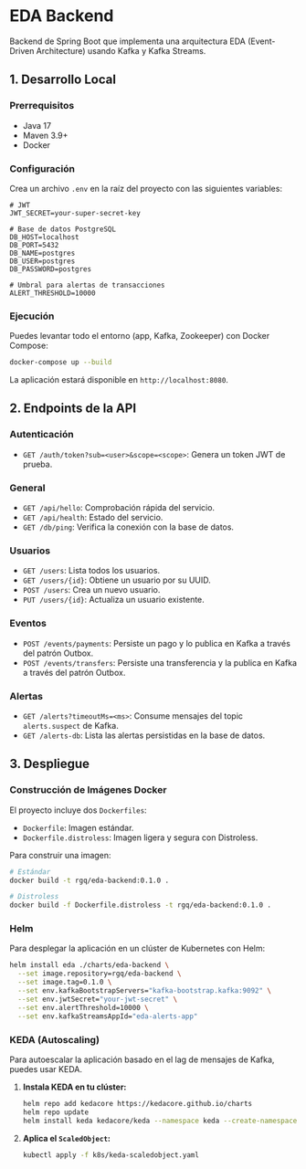 # EDA Backend

Backend de Spring Boot que implementa una arquitectura EDA (Event-Driven Architecture) usando Kafka y Kafka Streams.

## 1. Desarrollo Local

### Prerrequisitos
- Java 17
- Maven 3.9+
- Docker

### Configuración
Crea un archivo `.env` en la raíz del proyecto con las siguientes variables:

```
# JWT
JWT_SECRET=your-super-secret-key

# Base de datos PostgreSQL
DB_HOST=localhost
DB_PORT=5432
DB_NAME=postgres
DB_USER=postgres
DB_PASSWORD=postgres

# Umbral para alertas de transacciones
ALERT_THRESHOLD=10000
```

### Ejecución
Puedes levantar todo el entorno (app, Kafka, Zookeeper) con Docker Compose:

```bash
docker-compose up --build
```

La aplicación estará disponible en `http://localhost:8080`.

## 2. Endpoints de la API

### Autenticación
- `GET /auth/token?sub=<user>&scope=<scope>`: Genera un token JWT de prueba.

### General
- `GET /api/hello`: Comprobación rápida del servicio.
- `GET /api/health`: Estado del servicio.
- `GET /db/ping`: Verifica la conexión con la base de datos.

### Usuarios
- `GET /users`: Lista todos los usuarios.
- `GET /users/{id}`: Obtiene un usuario por su UUID.
- `POST /users`: Crea un nuevo usuario.
- `PUT /users/{id}`: Actualiza un usuario existente.

### Eventos
- `POST /events/payments`: Persiste un pago y lo publica en Kafka a través del patrón Outbox.
- `POST /events/transfers`: Persiste una transferencia y la publica en Kafka a través del patrón Outbox.

### Alertas
- `GET /alerts?timeoutMs=<ms>`: Consume mensajes del topic `alerts.suspect` de Kafka.
- `GET /alerts-db`: Lista las alertas persistidas en la base de datos.

## 3. Despliegue

### Construcción de Imágenes Docker
El proyecto incluye dos `Dockerfiles`:
- `Dockerfile`: Imagen estándar.
- `Dockerfile.distroless`: Imagen ligera y segura con Distroless.

Para construir una imagen:
```bash
# Estándar
docker build -t rgq/eda-backend:0.1.0 .

# Distroless
docker build -f Dockerfile.distroless -t rgq/eda-backend:0.1.0 .
```

### Helm
Para desplegar la aplicación en un clúster de Kubernetes con Helm:

```bash
helm install eda ./charts/eda-backend \
  --set image.repository=rgq/eda-backend \
  --set image.tag=0.1.0 \
  --set env.kafkaBootstrapServers="kafka-bootstrap.kafka:9092" \
  --set env.jwtSecret="your-jwt-secret" \
  --set env.alertThreshold=10000 \
  --set env.kafkaStreamsAppId="eda-alerts-app"
```

### KEDA (Autoscaling)
Para autoescalar la aplicación basado en el lag de mensajes de Kafka, puedes usar KEDA.

1.  **Instala KEDA en tu clúster:**
    ```bash
    helm repo add kedacore https://kedacore.github.io/charts
    helm repo update
    helm install keda kedacore/keda --namespace keda --create-namespace
    ```

2.  **Aplica el `ScaledObject`:**
    ```bash
    kubectl apply -f k8s/keda-scaledobject.yaml
    ```

